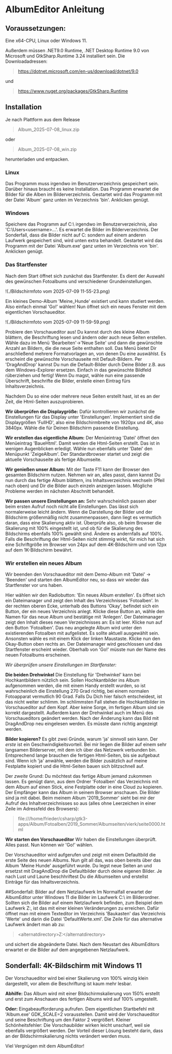 # AlbumEditor Anleitung
## Voraussetzungen:
Eine x64-CPU, Linux oder Windows 11.

Außerdem müssen .NET9.0 Runtime, .NET Desktop Runtime 9.0 von Microsoft und GtkSharp.Runtime 3.24 installiert sein. Die Downloadadressen:

> https://dotnet.microsoft.com/en-us/download/dotnet/9.0

und

> https://www.nuget.org/packages/GtkSharp.Runtime

## Installation

Je nach Plattform aus dem Release

> Album_2025-07-08_linux.zip 

oder

> Album_2025-07-08_win.zip

herunterladen und entpacken.

### Linux
Das Programm muss irgendwo im Benutzerverzeichnis gespeichert sein. Darüber hinaus braucht es keine Installation. Das Programm erwartet die Bilder für die Alben im Bilderverzeichnis. Gestartet wird das Programm mit der Datei 'Album' ganz unten im Verzeichnis 'bin'. Anklicken genügt.

### Windows
Speichere das Programm auf C:\ irgendwo im Benutzerverzeichnis, also 'C:\Users\<username>\...'. Es erwartet die Bilder im Bilderverzeichnis. Der Sonderfall, dass die Bilder nicht auf C: sondern auf einem anderen Laufwerk gespeichert sind, wird unten extra behandelt. Gestartet wird das Programm mit der Datei 'Album.exe' ganz unten im Verzeichnis von 'bin'. Anklicken genügt.

### Das Startfenster
Nach dem Start öffnet sich zunächst das Startfenster. Es dient der Auswahl des gewünschen Fotoalbums und verschiedener Grundeinstellungen.

!(./Bildschirmfoto vom 2025-07-09 11-55-23.png)

Ein kleines Demo-Album 'Meine_Hunde' existiert und kann studiert werden. Also einfach einmal 'Go!' wählen! Nun öffnet sich ein neues Fenster mit dem eigentlichen Vorschaueditor.

!(./Bildschirmfoto vom 2025-07-09 11-59-59.png)

Probiere den Vorschaueditor aus! Du kannst durch des kleine Album blättern, die Beschriftung lesen und ändern oder auch neue Seiten erstellen. Wähle dazu im Menü 'Bearbeiten'->'Neue Seite' und dann die gewünschte Anzahl an Bildern, die die neue Seite enthalten soll. Das Menü bietet Dir anschließend mehrere Formatvorlagen an, von denen Du eine auswählst. Es erscheint die gewünschte Vorschauseite mit Default-Bildern. Per 'DragAndDrop' kannst Du nun die Default-Bilder durch Deine Bilder z.B. aus dem Windows-Explorer ersetzen. Einfach in das gewünschte Bildfeld rüberziehen und fertig! Wenn Du magst, wähle nun eine passende Überschrift, beschrifte die Bilder, erstelle einen Eintrag fürs Inhaltsverzeichnis.

Nachdem Du so eine oder mehrere neue Seiten erstellt hast, ist es an der Zeit, die Html-Seiten auszuprobieren. 

**Wir überprüfen die Displaygröße:**
Dafür kontrollieren wir zunächst die Einstellungen für das Display unter 'Einstellungen'. Implementiert sind die Displaygrößen 'FullHD', also eine Bildschirmbreite von 1920px und 4K, also 3840px. Wähle die für Deinen Bildschirm passende Einstellung.   

**Wir erstellen das eigentliche Album:**
Der Menüeintrag 'Datei' öffnet den Menüeintrag 'BaueHtml'. Damit werden die Html-Seiten erstellt. Das ist in wenigen Augenblicken erledigt. Wähle nun ebenfalls unter 'Datei' den Menüpunkt 'ZeigeAlbum'. Der Standardbrowser startet und zeigt die aktuelle Vorschauseite als fertige Albumseite. 

**Wir genießen unser Album:**
Mit der Taste F11 kann der Browser den gesamten Bildschirm nutzen. Nehmen wir an, alles passt, dann kannst Du nun durch das fertige Album blättern, ins Inhaltsverzeichnis wechseln (Pfeil nach oben) und Dir die Bilder auch einzeln anzeigen lassen. Mögliche Probleme werden im nächsten Abschnitt behandelt.

**Wir passen unsere Einstellungen an:**
Sehr wahrscheinlich passen aber beim ersten Aufruf noch nicht alle Einstellungen. Das lässt sich normalerweise leicht ändern. Wenn die Darstellung der Bilder und der Bildschirm größenmäßig nicht zusammenpassen, dann liegt es vermutlich daran, dass eine Skalierung aktiv ist. Überprüfe also, ob beim Browser die Skalierung mit 100% eingestellt ist, und ob für die Skalierung des Bildschirms ebenfalls 100% gewählt sind. Ändere es andernfalls auf 100%. Falls die Beschriftung der Html-Seiten nicht stimmig wirkt, für mich hat sich eine Schriftgröße im Browser von 24px auf dem 4K-Bildschirm und von 12px auf dem 1K-Bildschirm bewährt.

### Wir erstellen ein neues Album
Wir beenden den Vorschaueditor mit dem Demo-Album mit 'Datei' -> 'Beenden' und starten den AlbumEditor neu, so dass wir wieder das Startfenster vor uns haben. 

Hier wählen wir den Radiobutton: 'Ein neues Album erstellen'. Es öffnet sich ein Dateimanager und zeigt den Inhalt des Verzeichnisses 'Fotoalben'. In der rechten oberen Ecke, unterhalb des Buttons 'Okay', befindet sich ein Button, der ein neues Verzeichnis anlegt. Klicke diese Button an, wähle den Namen für das neue Album und bestätige mit 'Anlegen'. Der Dateimanager zeigt den Inhalt dieses neuen Verzeichnisses an: Es ist leer. Klicke nun auf den Button 'Fotoalben'. Das neu angelegte Album wird unter den existierenden Fotoalben mit aufgelistet. Es sollte aktuell ausgewählt sein. Ansonsten wähle es mit einem Klick der linken Maustaste. Klicke nun den Okay-Button oben rechts an. Der Dateimanager wird geschlossen und das Startfenster erscheint wieder. Oberhalb von 'Go!' müsste nun der Name des neuen Fotoalbums erscheinen.

*Wir überprüfen unsere Einstellungen im Startfenster:*

**Die beiden Drehwinkel** Die Einstellung für 'Drehwinkel' kann bei Hochkantbildern nützlich sein. Sollen Hochkantbilder ins Album aufgenommen werden, die mit einem Handy erstellt wurden, so ist wahrscheinlich die Einstellung 270 Grad richtig, bei einem normalen Fotoapparat vermutlich 90 Grad. Falls Du Dich hier falsch entscheidest, ist das nicht weiter schlimm. Im schlimmsten Fall stehen die Hochkantbilder im Vorschaueditor auf dem Kopf. Aber keine Sorge, im fertigen Album sind sie korrekt dargestellt. Außerdem kann der Drehwinkel auch im Menü des Vorschaueditors geändert werden. Nach der Änderung kann das Bild mit DragAndDrop neu eingelesen werden. Es müsste dann richtig angezeigt werden.

**Bilder kopieren?** Es gibt zwei Gründe, warum 'ja' sinnvoll sein kann. Der *erste* ist ein Geschwindigkeitsvorteil. Bei mir liegen die Bilder auf einem sehr langsamen Bilderserver, mit dem ich über das Netzwerk verbunden bin. Entsprechend lange brauchen die fertigen Html-Seiten, bis sie aufgebaut sind. Wenn ich 'ja' anwähle, werden die Bilder zusätzlich auf meine Festplatte kopiert und die Html-Seiten bauen sich blitzschnell auf. 

Der *zweite* Grund: Du möchtest das fertige Album jemand zukommen lassen. Es genügt dann, aus dem Ordner 'Fotoalben' das Verzeichnis mit dem Album auf einen Stick, eine Festplatte oder in eine Cloud zu kopieren. Der Empfänger kann das Album in seinem Browser anschauen. Die Bilder sind ja mit dabei. Beim meinem Album '2019_Sommer' sieht bei mir der Aufruf des Inhaltverzeichnisses so aus (alles ohne Leerzeichen in einer Zeile im Adressfeld des Browsers):

> file:///home/frieder/csharp/gtk3-apps/Album/Fotoalben/2019_Sommer/Albumseiten/vierk/seite0000.html

**Wir starten den Vorschaueditor** Wir haben die Einstellungen überprüft. Alles passt.  Nun können wir 'Go!' wählen.

Der Vorschaueditor wird aufgerufen und zeigt mit einem Defaultbild die erste Seite des neuen Albums. Nun gilt all das, was oben bereits über das Album 'Meine Hunde' ausgeführt wurde. Du legst neue Seiten an und ersetzst mit DragAndDrop die Defaultbilder durch deine eigenen Bilder. Je nach Lust und Laune beschhriftest Du die Albumseiten und erstellst Einträge für das Inhaltsverzeichnis.

##Sonderfall: Bilder auf dem Netzlaufwerk
Im Normalfall erwartet der AlbumEditor unter Windows 11 die Bilder im Laufwerk C:\ im Bilderordner. Sollten sich die Bilder auf einem Netzlaufwerk befinden, zum Beispiel dem Laufwerk Z:, ist das mit einer kleinen Veränderungen zu erreichen. Dafür öffnet man mit einem Texteditor im Verzeichnis 'Baukasten' das Verzeichnis 'Werte' und darin die Datei 'DefaultWerte.xml'. Die Zeile für das alternative Laufwerk ändert man ab zu: 

> \<alternatdirectory>Z:\</alternatdirectory>

und sichert die abgeänderte Datei. Nach dem Neustart des AlbumEditors erwartet er die Bilder auf dem angegebenen Netzlaufwerk.

## Sonderfall: 4K-Bildschirm mit Windows 11
Der Vorschaueditor wird bei einer Skalierung von 100% winzig klein dargestellt, vor allem die Beschriftung ist kaum mehr lesbar. 

**Abhilfe:** Das Album wird mit einer Bildschirmskalierung von 150% erstellt und erst zum Anschauen des fertigen Albums wird auf 100% umgestellt.

**Oder:** Eingabeaufforderung aufrufen. Dem eigentlichen Startbefehl mit 'Album.exe' 
GDK_SCALE=2 vorausstellen. Damit wird der Vorschaueditor und seine Beschriftung um den Faktor 2 vergrößert. Kleiner Schönheitsfehler: Die Vorschaubilder wirken leicht unscharf, weil sie ebenfalls vergrößert werden. Der Vorteil dieser Lösung besteht darin, dass an der Bildschirmskalierung nichts verändert werden muss.

Viel Vergnügen mit dem AlbumEditor!
